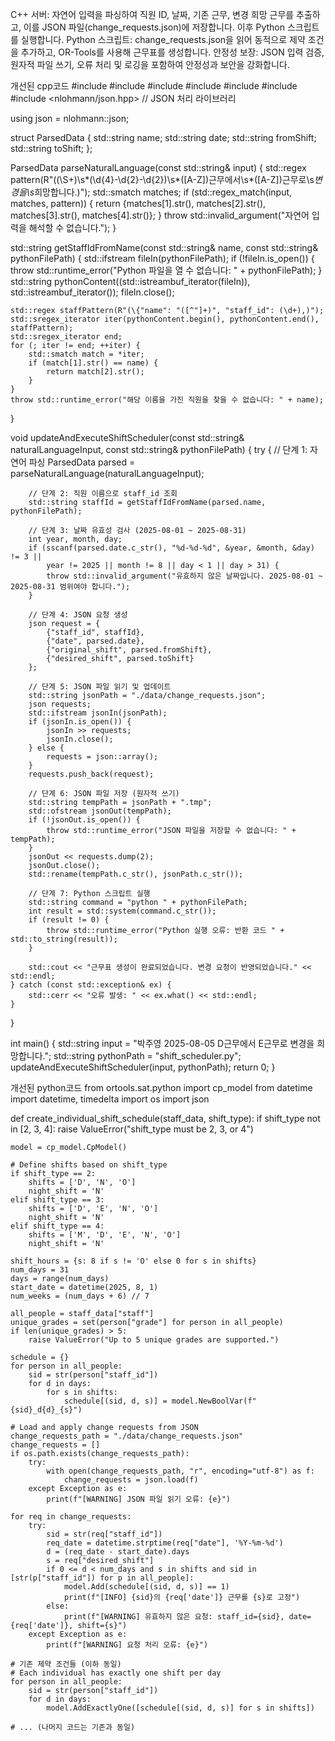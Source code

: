 C++ 서버: 자연어 입력을 파싱하여 직원 ID, 날짜, 기존 근무, 변경 희망 근무를 추출하고, 이를 JSON 파일(change_requests.json)에 저장합니다. 이후 Python 스크립트를 실행합니다.
Python 스크립트: change_requests.json을 읽어 동적으로 제약 조건을 추가하고, OR-Tools를 사용해 근무표를 생성합니다.
안정성 보장: JSON 입력 검증, 원자적 파일 쓰기, 오류 처리 및 로깅을 포함하여 안정성과 보안을 강화합니다.



개선된 cpp코드 
#include <iostream>
#include <fstream>
#include <string>
#include <regex>
#include <cstdlib>
#include <stdexcept>
#include <nlohmann/json.hpp> // JSON 처리 라이브러리[](https://github.com/nlohmann/json)

using json = nlohmann::json;

struct ParsedData {
    std::string name;
    std::string date;
    std::string fromShift;
    std::string toShift;
};

ParsedData parseNaturalLanguage(const std::string& input) {
    std::regex pattern(R"((\S+)\s*(\d{4}-\d{2}-\d{2})\s*([A-Z])근무에서\s*([A-Z])근무로\s*변경을\s*희망합니다\.)");
    std::smatch matches;
    if (std::regex_match(input, matches, pattern)) {
        return {matches[1].str(), matches[2].str(), matches[3].str(), matches[4].str()};
    }
    throw std::invalid_argument("자연어 입력을 해석할 수 없습니다.");
}

std::string getStaffIdFromName(const std::string& name, const std::string& pythonFilePath) {
    std::ifstream fileIn(pythonFilePath);
    if (!fileIn.is_open()) {
        throw std::runtime_error("Python 파일을 열 수 없습니다: " + pythonFilePath);
    }
    std::string pythonContent((std::istreambuf_iterator<char>(fileIn)), std::istreambuf_iterator<char>());
    fileIn.close();

    std::regex staffPattern(R"(\{"name": "([^"]+)", "staff_id": (\d+),)");
    std::sregex_iterator iter(pythonContent.begin(), pythonContent.end(), staffPattern);
    std::sregex_iterator end;
    for (; iter != end; ++iter) {
        std::smatch match = *iter;
        if (match[1].str() == name) {
            return match[2].str();
        }
    }
    throw std::runtime_error("해당 이름을 가진 직원을 찾을 수 없습니다: " + name);
}

void updateAndExecuteShiftScheduler(const std::string& naturalLanguageInput, const std::string& pythonFilePath) {
    try {
        // 단계 1: 자연어 파싱
        ParsedData parsed = parseNaturalLanguage(naturalLanguageInput);

        // 단계 2: 직원 이름으로 staff_id 조회
        std::string staffId = getStaffIdFromName(parsed.name, pythonFilePath);

        // 단계 3: 날짜 유효성 검사 (2025-08-01 ~ 2025-08-31)
        int year, month, day;
        if (sscanf(parsed.date.c_str(), "%d-%d-%d", &year, &month, &day) != 3 ||
            year != 2025 || month != 8 || day < 1 || day > 31) {
            throw std::invalid_argument("유효하지 않은 날짜입니다. 2025-08-01 ~ 2025-08-31 범위여야 합니다.");
        }

        // 단계 4: JSON 요청 생성
        json request = {
            {"staff_id", staffId},
            {"date", parsed.date},
            {"original_shift", parsed.fromShift},
            {"desired_shift", parsed.toShift}
        };

        // 단계 5: JSON 파일 읽기 및 업데이트
        std::string jsonPath = "./data/change_requests.json";
        json requests;
        std::ifstream jsonIn(jsonPath);
        if (jsonIn.is_open()) {
            jsonIn >> requests;
            jsonIn.close();
        } else {
            requests = json::array();
        }
        requests.push_back(request);

        // 단계 6: JSON 파일 저장 (원자적 쓰기)
        std::string tempPath = jsonPath + ".tmp";
        std::ofstream jsonOut(tempPath);
        if (!jsonOut.is_open()) {
            throw std::runtime_error("JSON 파일을 저장할 수 없습니다: " + tempPath);
        }
        jsonOut << requests.dump(2);
        jsonOut.close();
        std::rename(tempPath.c_str(), jsonPath.c_str());

        // 단계 7: Python 스크립트 실행
        std::string command = "python " + pythonFilePath;
        int result = std::system(command.c_str());
        if (result != 0) {
            throw std::runtime_error("Python 실행 오류: 반환 코드 " + std::to_string(result));
        }

        std::cout << "근무표 생성이 완료되었습니다. 변경 요청이 반영되었습니다." << std::endl;
    } catch (const std::exception& ex) {
        std::cerr << "오류 발생: " << ex.what() << std::endl;
    }
}

int main() {
    std::string input = "박주영 2025-08-05 D근무에서 E근무로 변경을 희망합니다.";
    std::string pythonPath = "shift_scheduler.py";
    updateAndExecuteShiftScheduler(input, pythonPath);
    return 0;
}

개선된 python코드
from ortools.sat.python import cp_model
from datetime import datetime, timedelta
import os
import json

def create_individual_shift_schedule(staff_data, shift_type):
    if shift_type not in [2, 3, 4]:
        raise ValueError("shift_type must be 2, 3, or 4")

    model = cp_model.CpModel()

    # Define shifts based on shift_type
    if shift_type == 2:
        shifts = ['D', 'N', 'O']
        night_shift = 'N'
    elif shift_type == 3:
        shifts = ['D', 'E', 'N', 'O']
        night_shift = 'N'
    elif shift_type == 4:
        shifts = ['M', 'D', 'E', 'N', 'O']
        night_shift = 'N'

    shift_hours = {s: 8 if s != 'O' else 0 for s in shifts}
    num_days = 31
    days = range(num_days)
    start_date = datetime(2025, 8, 1)
    num_weeks = (num_days + 6) // 7

    all_people = staff_data["staff"]
    unique_grades = set(person["grade"] for person in all_people)
    if len(unique_grades) > 5:
        raise ValueError("Up to 5 unique grades are supported.")

    schedule = {}
    for person in all_people:
        sid = str(person["staff_id"])
        for d in days:
            for s in shifts:
                schedule[(sid, d, s)] = model.NewBoolVar(f"{sid}_d{d}_{s}")

    # Load and apply change requests from JSON
    change_requests_path = "./data/change_requests.json"
    change_requests = []
    if os.path.exists(change_requests_path):
        try:
            with open(change_requests_path, "r", encoding="utf-8") as f:
                change_requests = json.load(f)
        except Exception as e:
            print(f"[WARNING] JSON 파일 읽기 오류: {e}")

    for req in change_requests:
        try:
            sid = str(req["staff_id"])
            req_date = datetime.strptime(req["date"], '%Y-%m-%d')
            d = (req_date - start_date).days
            s = req["desired_shift"]
            if 0 <= d < num_days and s in shifts and sid in [str(p["staff_id"]) for p in all_people]:
                model.Add(schedule[(sid, d, s)] == 1)
                print(f"[INFO] {sid}의 {req['date']} 근무를 {s}로 고정")
            else:
                print(f"[WARNING] 유효하지 않은 요청: staff_id={sid}, date={req['date']}, shift={s}")
        except Exception as e:
            print(f"[WARNING] 요청 처리 오류: {e}")

    # 기존 제약 조건들 (이하 동일)
    # Each individual has exactly one shift per day
    for person in all_people:
        sid = str(person["staff_id"])
        for d in days:
            model.AddExactlyOne([schedule[(sid, d, s)] for s in shifts])

    # ... (나머지 코드는 기존과 동일)

    